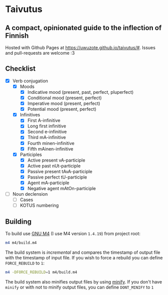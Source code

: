 # Taivutus
## A compact, opinionated guide to the inflection of Finnish

Hosted with Github Pages at <https://uwuzote.github.io/taivutus/#>.
Issues and pull-requests are welcome :3

## Checklist
- [x] Verb conjugation
  - [x] Moods
    - [x] Indicative mood (present, past, perfect, pluperfect)
    - [x] Conditional mood (present, perfect)
    - [x] Imperative mood (present, perfect)
    - [x] Potential mood (present, perfect)
  - [x] Infinitives
    - [x] First A-infinitive
    - [x] Long first infinitive
    - [x] Second e-infinitive
    - [x] Third mA-infinitive
    - [x] Fourth minen-infinitive
    - [x] Fifth mAinen-infinitive
  - [x] Participles
    - [x] Active present vA-participle
    - [x] Active past nUt-participle
    - [x] Passive present tAvA-participle
    - [x] Passive perfect tU-participle
    - [x] Agent mA-participle
    - [x] Negative agent mAtOn-participle
- [ ] Noun declension
  - [ ] Cases
  - [ ] KOTUS numbering

## Building
To build use [GNU M4](https://www.gnu.org/software/m4/m4.html)
(I use M4 version `1.4.19`) from project root:
```sh
m4 m4/build.m4
```
The build system is _incremental_ and compares the timestamp of output file
with the timestamp of input file. If you wish to force a rebuild you can define
`FORCE_REBUILD` to `1`:
```sh
m4 -DFORCE_REBUILD=1 m4/build.m4
```
The build system also minifies output files by using [minify](https://github.com/tdewolff/minify/).
If you don't have `minify` or with not to minify output files, you can define `DONT_MINIFY` to `1`
